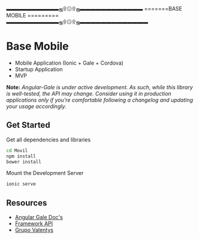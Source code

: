 ▬▬▬▬▬▬▬▬▬▬ஜ۩۞۩ஜ▬▬▬▬▬▬▬▬▬▬▬▬
=======BASE MOBILE =========
▬▬▬▬▬▬▬▬▬▬ஜ۩۞۩ஜ▬▬▬▬▬▬▬▬▬▬▬▬▬

# Base Mobile

- Mobile Application (Ionic + Gale + Cordova)
- Startup Application
- MVP

**Note:** *Angular-Gale is under active development. As such, while this library is well-tested, the API may change. Consider using it in production applications only if you're comfortable following a changelog and updating your usage accordingly.*


## Get Started

Get all dependencies and libraries

```bash
cd Movil
npm install
bower install
```
Mount the Development Server

```bash
ionic serve
```

## Resources 

- [Angular Gale Doc's](http://angular-gale.azurewebsites.net/)
- [Framework API](http://gale.azurewebsites.net/)
- [Grupo Valentys](http://www.valentys.com)
